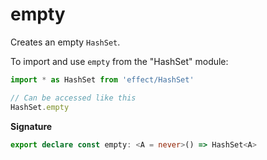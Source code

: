 # empty

Creates an empty `HashSet`.

To import and use `empty` from the "HashSet" module:

```ts
import * as HashSet from 'effect/HashSet'

// Can be accessed like this
HashSet.empty
```

**Signature**

```ts
export declare const empty: <A = never>() => HashSet<A>
```
